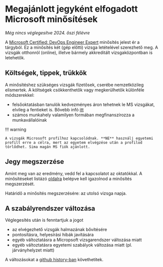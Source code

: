 # Megajánlott jegyként elfogadott Microsoft minősítések
*Még nincs véglegesítve 2024. őszi félévre*

A [Microsoft Certified: DevOps Engineer Expert](https://learn.microsoft.com/en-us/credentials/certifications/devops-engineer) minősítés jelest ér a tárgyból. Ez a minősítés két (gép előtti) vizsga letételével szerezhető meg. A vizsgák otthonról (online), illetve bármely akkreditált vizsgaközpontban is letehetők.

## Költségek, tippek, trükkök

A minősítéshez szükséges vizsgák fizetősek, cserébe nemzetközileg elismertek. A költségek csökkenthetők vagy megkerülhetők különféle módszerekkel:

* felsőoktatásban tanulók kedvezményes áron tehetnek le MS vizsgákat, elvileg a fentieket is. Bővebb infó [itt](https://docs.microsoft.com/en-us/learn/certifications/student-discounts)
* számos munkahely valamilyen formában megfinanszírozza a munkavállalóinak

!!! warning

    A vizsgák Microsoft profilhoz kapcsolódnak. **NE** használj egyetemi profilt erre a célra, mert az egyetem elvégzése után a profilod törlődhet. Sima magán MS fiók ajánlott.

## Jegy megszerzése

Amint meg van az eredmény, vedd fel a kapcsolatot az oktatókkal. A minősítéseket listázó [oldalra](https://learn.microsoft.com) belépve kell igazolnod a minősítés megszerzését.

Határidő a minősítés megszerzésére: az utolsó vizsga napja.

## A szabályrendszer változása

Véglegesítés után is fenntartjuk a jogot

- az elvégezhető vizsgák halmazának bővítésére
- pontosításra, helyesírási hibák javítására
- egyéb változtatásra a Micropsoft vizsgarendszer változása miatt
- egyéb változtatásra egyetemi szabályok változása miatt (pl. járványhelyzet miatt)

A változásokat a [github history-ban](https://github.com/bmeviaumb11/skalazhato/commits/master/docs/information/certification.md) követhetitek.
